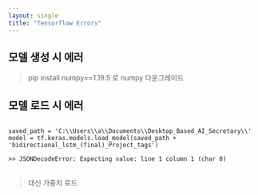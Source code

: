 ```yaml
---
layout: single
title: "Tensorflow Errors"
---
```


## 모델 생성 시 에러
> pip install numpy==1.19.5 로 numpy 다운그레이드


## 모델 로드 시 에러

<pre>
<code>
saved_path = 'C:\\Users\\a\\Documents\\Desktop_Based_AI_Secretary\\'
model = tf.keras.models.load_model(saved_path + 'bidirectional_lstm_(final)_Project_tags')

>> JSONDecodeError: Expecting value: line 1 column 1 (char 0)
</code>
</pre>


> 대신 가중치 로드

